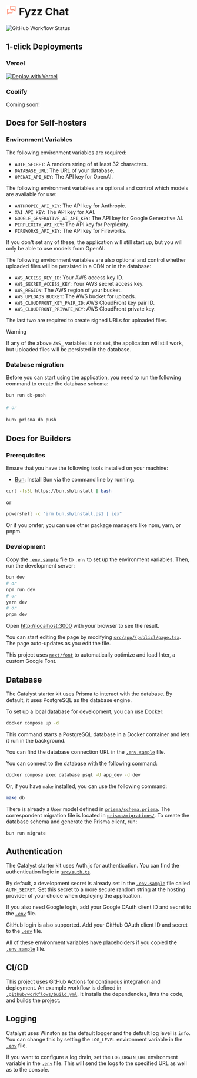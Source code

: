 # <img src="src/app/icon.svg" alt="Fyzz Chat" width="28" height="28" /> Fyzz Chat

![GitHub Workflow Status](https://github.com/Fyzz-Chat/fyzz-chat/actions/workflows/prod.yml/badge.svg)

## 1-click Deployments

### Vercel

[![Deploy with Vercel](https://vercel.com/button)](https://vercel.com/new/clone?repository-url=https%3A%2F%2Fgithub.com%2FFyzz-Chat%2Ffyzz-chat&env=AUTH_SECRET,DATABASE_URL,OPENAI_API_KEY&envDescription=Set%20an%20auth%20secret%20to%20be%20used%20with%20Auth.js%20(at%20least%2032%20characters%20long%20random%20string)%2C%20and%20your%20database%20URL.&project-name=fyzz-chat&repository-name=fyzz-chat)

### Coolify

Coming soon!

## Docs for Self-hosters

### Environment Variables

The following environment variables are required:

- `AUTH_SECRET`: A random string of at least 32 characters.
- `DATABASE_URL`: The URL of your database.
- `OPENAI_API_KEY`: The API key for OpenAI.

The following environment variables are optional and control which models are available for use:

- `ANTHROPIC_API_KEY`: The API key for Anthropic.
- `XAI_API_KEY`: The API key for XAI.
- `GOOGLE_GENERATIVE_AI_API_KEY`: The API key for Google Generative AI.
- `PERPLEXITY_API_KEY`: The API key for Perplexity.
- `FIREWORKS_API_KEY`: The API key for Fireworks.

If you don't set any of these, the application will still start up, but you will only be able to use models from OpenAI.

The following environment variables are also optional and control whether uploaded files will be persisted in a CDN or in the database:

- `AWS_ACCESS_KEY_ID`: Your AWS access key ID.
- `AWS_SECRET_ACCESS_KEY`: Your AWS secret access key.
- `AWS_REGION`: The AWS region of your bucket.
- `AWS_UPLOADS_BUCKET`: The AWS bucket for uploads.
- `AWS_CLOUDFRONT_KEY_PAIR_ID`: AWS CloudFront key pair ID.
- `AWS_CLOUDFRONT_PRIVATE_KEY`: AWS CloudFront private key.

The last two are required to create signed URLs for uploaded files.

> [!WARNING]
> If any of the above `AWS_` variables is not set, the application will still work, but uploaded files will be persisted in the database.

### Database migration

Before you can start using the application, you need to run the following command to create the database schema:

```bash
bun run db-push

# or

bunx prisma db push
```


## Docs for Builders

### Prerequisites

Ensure that you have the following tools installed on your machine:

- [Bun](https://bun.sh): Install Bun via the command line by running:

```bash
curl -fsSL https://bun.sh/install | bash
```

or

```bash
powershell -c "irm bun.sh/install.ps1 | iex"
```

Or if you prefer, you can use other package managers like npm, yarn, or pnpm.

### Development

Copy the [`.env.sample`](.env.sample) file to `.env` to set up the environment variables. Then, run the development server:

```bash
bun dev
# or
npm run dev
# or
yarn dev
# or
pnpm dev
```

Open [http://localhost:3000](http://localhost:3000) with your browser to see the result.

You can start editing the page by modifying [`src/app/(public)/page.tsx`](<src/app/(public)/page.tsx>). The page auto-updates as you edit the file.

This project uses [`next/font`](https://nextjs.org/docs/basic-features/font-optimization) to automatically optimize and load Inter, a custom Google Font.

## Database

The Catalyst starter kit uses Prisma to interact with the database. By default, it uses PostgreSQL as the database engine.

To set up a local database for development, you can use Docker:

```bash
docker compose up -d
```

This command starts a PostgreSQL database in a Docker container and lets it run in the background.

You can find the database connection URL in the [`.env.sample`](.env.sample?plain=1#L38) file.

You can connect to the database with the following command:

```bash
docker compose exec database psql -U app_dev -d dev
```

Or, if you have `make` installed, you can use the following command:

```bash
make db
```

There is already a `User` model defined in [`prisma/schema.prisma`](prisma/schema.prisma). The correspondent migration file is located in [`prisma/migrations/`](prisma/migrations/). To create the database schema and generate the Prisma client, run:

```bash
bun run migrate
```

## Authentication

The Catalyst starter kit uses Auth.js for authentication. You can find the authentication logic in [`src/auth.ts`](src/auth.ts).

By default, a development secret is already set in the [`.env.sample`](.env.sample?plain=1#L26) file called `AUTH_SECRET`. Set this secret to a more secure random string at the hosting provider of your choice when deploying the application.

If you also need Google login, add your Google OAuth client ID and secret to the [`.env`](.env.sample?plain=1#L29) file.

GitHub login is also supported. Add your GitHub OAuth client ID and secret to the [`.env`](.env.sample?plain=1#L27) file.

All of these environment variables have placeholders if you copied the [`.env.sample`](.env.sample) file.

## CI/CD

This project uses GitHub Actions for continuous integration and deployment. An example workflow is defined in [`.github/workflows/build.yml`](.github/workflows/build.yml).
It installs the dependencies, lints the code, and builds the project.

## Logging

Catalyst uses Winston as the default logger and the default log level is `info`. You can change this by setting the `LOG_LEVEL` environment variable in the [`.env`](.env.sample?plain=1#L22) file.

If you want to configure a log drain, set the `LOG_DRAIN_URL` environment variable in the [`.env`](.env.sample?plain=1#L23) file. This will send the logs to the specified URL as well as to the console.
